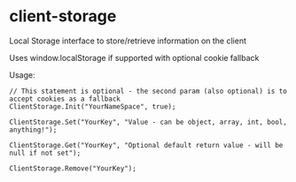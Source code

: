 client-storage
==============

Local Storage interface to store/retrieve information on the client

Uses window.localStorage if supported with optional cookie fallback

Usage: 

    
    // This statement is optional - the second param (also optional) is to accept cookies as a fallback
    ClientStorage.Init("YourNameSpace", true); 

    ClientStorage.Set("YourKey", "Value - can be object, array, int, bool, anything!");

    ClientStorage.Get("YourKey", "Optional default return value - will be null if not set");

    ClientStorage.Remove("YourKey");
    
    
